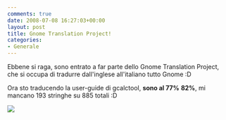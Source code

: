 ```yaml
---
comments: true
date: 2008-07-08 16:27:03+00:00
layout: post
title: Gnome Translation Project!
categories:
- Generale
---
```


Ebbene si raga, sono entrato a far parte dello Gnome Translation Project, che si occupa di tradurre dall'inglese all'italiano tutto Gnome :D

Ora sto traducendo la user-guide di gcalctool, **sono al 77%** **82%**, mi mancano 193 stringhe su 885 totali :D

[![](http://www.allfreeportal.com/imghost/thumbs/343125Schermata.png)](http://www.allfreeportal.com/imghost/viewer.php?id=343125Schermata.png)
